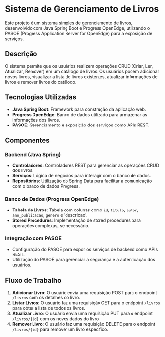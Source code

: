 # Sistema de Gerenciamento de Livros

Este projeto é um sistema simples de gerenciamento de livros, desenvolvido com Java Spring Boot e Progress OpenEdge, utilizando o PASOE (Progress Application Server for OpenEdge) para a exposição de serviços.

## Descrição

O sistema permite que os usuários realizem operações CRUD (Criar, Ler, Atualizar, Remover) em um catálogo de livros. Os usuários podem adicionar novos livros, visualizar a lista de livros existentes, atualizar informações de livros e remover livros do catálogo.

## Tecnologias Utilizadas

- **Java Spring Boot**: Framework para construção da aplicação web.
- **Progress OpenEdge**: Banco de dados utilizado para armazenar as informações dos livros.
- **PASOE**: Gerenciamento e exposição dos serviços como APIs REST.

## Componentes

### Backend (Java Spring)

- **Controladores**: Controladores REST para gerenciar as operações CRUD dos livros.
- **Serviços**: Lógica de negócios para interagir com o banco de dados.
- **Repositórios**: Utilização do Spring Data para facilitar a comunicação com o banco de dados Progress.

### Banco de Dados (Progress OpenEdge)

- **Tabela de Livros**: Tabela com colunas como `id`, `titulo`, `autor`, `ano_publicacao`, `genero` e 'descricao'.
- **Stored Procedures**: Implementação de stored procedures para operações complexas, se necessário.

### Integração com PASOE

- Configuração do PASOE para expor os serviços de backend como APIs REST.
- Utilização do PASOE para gerenciar a segurança e a autenticação dos usuários.

## Fluxo de Trabalho

1. **Adicionar Livro**: O usuário envia uma requisição POST para o endpoint `/livros` com os detalhes do livro.
2. **Listar Livros**: O usuário faz uma requisição GET para o endpoint `/livros` para obter a lista de todos os livros.
3. **Atualizar Livro**: O usuário envia uma requisição PUT para o endpoint `/livros/{id}` com os novos dados do livro.
4. **Remover Livro**: O usuário faz uma requisição DELETE para o endpoint `/livros/{id}` para remover um livro específico.

